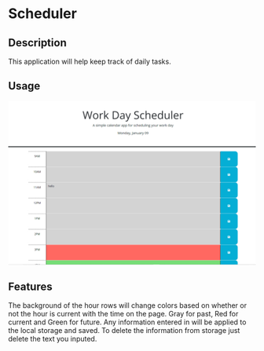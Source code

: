 # Scheduler
## Description

This application will help keep track of daily tasks.


## Usage
![alt text](assets/images/Workdayscheduler.PNG)

## Features

The background of the hour rows will change colors based on whether or not the hour is current with the time on the page. Gray for past, Red for current and Green for future. Any information entered in will be applied to the local storage and saved. To delete the information from storage just delete the text you inputed.